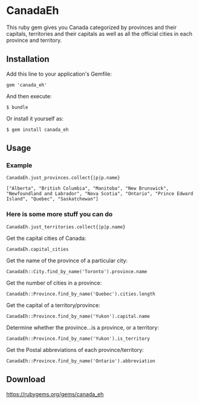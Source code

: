 # CanadaEh

This ruby gem gives you Canada categorized by provinces and their capitals, territories and their capitals as well as all the official cities in each province and territory. 

## Installation

Add this line to your application's Gemfile:

    gem 'canada_eh'

And then execute:

    $ bundle

Or install it yourself as:

    $ gem install canada_eh

## Usage

### Example

    CanadaEh.just_provinces.collect{|p|p.name}

    ["Alberta", "British Columbia", "Manitoba", "New Brunswick", "Newfoundland and Labrador", "Nova Scotia", "Ontario", "Prince Edward Island", "Quebec", "Saskatchewan"]

### Here is some more stuff you can do

    CanadaEh.just_territories.collect{|p|p.name}

Get the capital cities of Canada:

    CanadaEh.capital_cities

Get the name of the province of a particular city:

    CanadaEh::City.find_by_name('Toronto').province.name

Get the number of cities in a province:

    CanadaEh::Province.find_by_name('Quebec').cities.length

Get the capital of a territory/province:

    CanadaEh::Province.find_by_name('Yukon').capital.name

Determine whether the province...is a province, or a territory:

    CanadaEh::Province.find_by_name('Yukon').is_territory

Get the Postal abbreviations of each province/territory:

    CanadaEh::Province.find_by_name('Ontario').abbreviation

## Download

https://rubygems.org/gems/canada_eh
